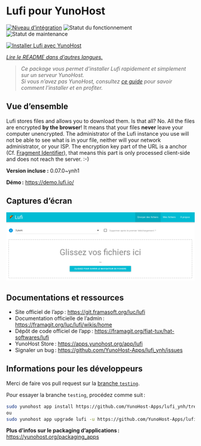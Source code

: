 <!--
Nota bene : ce README est automatiquement généré par <https://github.com/YunoHost/apps/tree/master/tools/readme_generator>
Il NE doit PAS être modifié à la main.
-->

# Lufi pour YunoHost

[![Niveau d’intégration](https://dash.yunohost.org/integration/lufi.svg)](https://dash.yunohost.org/appci/app/lufi) ![Statut du fonctionnement](https://ci-apps.yunohost.org/ci/badges/lufi.status.svg) ![Statut de maintenance](https://ci-apps.yunohost.org/ci/badges/lufi.maintain.svg)

[![Installer Lufi avec YunoHost](https://install-app.yunohost.org/install-with-yunohost.svg)](https://install-app.yunohost.org/?app=lufi)

*[Lire le README dans d'autres langues.](./ALL_README.md)*

> *Ce package vous permet d’installer Lufi rapidement et simplement sur un serveur YunoHost.*  
> *Si vous n’avez pas YunoHost, consultez [ce guide](https://yunohost.org/install) pour savoir comment l’installer et en profiter.*

## Vue d’ensemble

Lufi stores files and allows you to download them. Is that all? No. All the files are encrypted **by the browser**! It means that your files **never** leave your computer unencrypted.
The administrator of the Lufi instance you use will not be able to see what is in your file, neither will your network administrator, or your ISP.
The encryption key part of the URL is a anchor (Cf. [Fragment Identifier](https://en.wikipedia.org/wiki/Fragment_identifier)), that means this part is only processed client-side and does not reach the server. :-)


**Version incluse :** 0.07.0~ynh1

**Démo :** <https://demo.lufi.io/>

## Captures d’écran

![Capture d’écran de Lufi](./doc/screenshots/screenshot_lufi_1.png)

## Documentations et ressources

- Site officiel de l’app : <https://git.framasoft.org/luc/lufi>
- Documentation officielle de l’admin : <https://framagit.org/luc/lufi/wikis/home>
- Dépôt de code officiel de l’app : <https://framagit.org/fiat-tux/hat-softwares/lufi>
- YunoHost Store : <https://apps.yunohost.org/app/lufi>
- Signaler un bug : <https://github.com/YunoHost-Apps/lufi_ynh/issues>

## Informations pour les développeurs

Merci de faire vos pull request sur la [branche `testing`](https://github.com/YunoHost-Apps/lufi_ynh/tree/testing).

Pour essayer la branche `testing`, procédez comme suit :

```bash
sudo yunohost app install https://github.com/YunoHost-Apps/lufi_ynh/tree/testing --debug
ou
sudo yunohost app upgrade lufi -u https://github.com/YunoHost-Apps/lufi_ynh/tree/testing --debug
```

**Plus d’infos sur le packaging d’applications :** <https://yunohost.org/packaging_apps>
